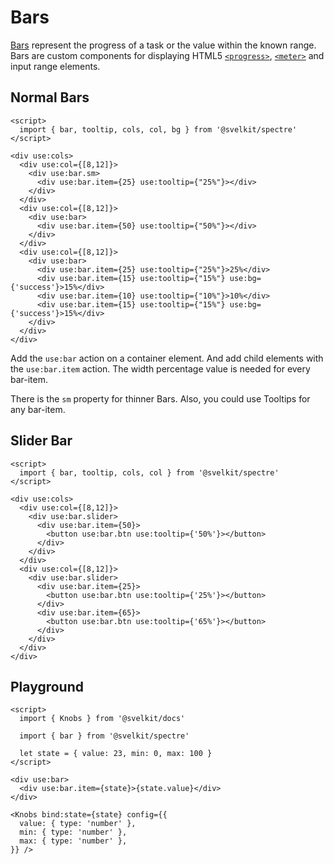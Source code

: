 # Bars

[Bars](https://picturepan2.github.io/spectre/components/bars.html) represent the progress of a task or the value within the known range. Bars are custom components for displaying HTML5 [`<progress>`](https://developer.mozilla.org/en-US/docs/Web/HTML/Element/progress), [`<meter>`](https://developer.mozilla.org/en-US/docs/Web/HTML/Element/meter) and input range elements.


## Normal Bars

```example
<script>
  import { bar, tooltip, cols, col, bg } from '@svelkit/spectre'
</script>

<div use:cols>
  <div use:col={[8,12]}>
    <div use:bar.sm>
      <div use:bar.item={25} use:tooltip={"25%"}></div>
    </div>
  </div>
  <div use:col={[8,12]}>
    <div use:bar>
      <div use:bar.item={50} use:tooltip={"50%"}></div>
    </div>
  </div>
  <div use:col={[8,12]}>
    <div use:bar>
      <div use:bar.item={25} use:tooltip={"25%"}>25%</div>
      <div use:bar.item={15} use:tooltip={"15%"} use:bg={'success'}>15%</div>
      <div use:bar.item={10} use:tooltip={"10%"}>10%</div>
      <div use:bar.item={15} use:tooltip={"15%"} use:bg={'success'}>15%</div>
    </div>
  </div>
</div>
```

Add the `use:bar` action on a container element. And add child elements with the `use:bar.item` action. The width percentage value is needed for every bar-item.

There is the `sm` property for thinner Bars. Also, you could use Tooltips for any bar-item.


## Slider Bar

```example
<script>
  import { bar, tooltip, cols, col } from '@svelkit/spectre'
</script>

<div use:cols>
  <div use:col={[8,12]}>
    <div use:bar.slider>
      <div use:bar.item={50}>
        <button use:bar.btn use:tooltip={'50%'}></button>
      </div>
    </div>
  </div>
  <div use:col={[8,12]}>
    <div use:bar.slider>
      <div use:bar.item={25}>
        <button use:bar.btn use:tooltip={'25%'}></button>
      </div>
      <div use:bar.item={65}>
        <button use:bar.btn use:tooltip={'65%'}></button>
      </div>
    </div>
  </div>
</div>
```

## Playground

```example
<script>
  import { Knobs } from '@svelkit/docs'

  import { bar } from '@svelkit/spectre'

  let state = { value: 23, min: 0, max: 100 }
</script>

<div use:bar>
  <div use:bar.item={state}>{state.value}</div>
</div>

<Knobs bind:state={state} config={{
  value: { type: 'number' },
  min: { type: 'number' },
  max: { type: 'number' },
}} />
```
